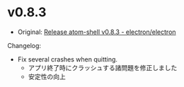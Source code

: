 # v0.8.3

* Original: [Release atom-shell v0.8.3 - electron/electron](https://github.com/electron/electron/releases/tag/v0.8.3)

Changelog:

* Fix several crashes when quitting.
  * アプリ終了時にクラッシュする諸問題を修正しました
  * 安定性の向上
